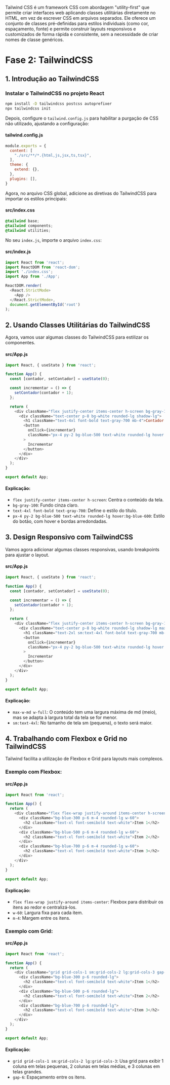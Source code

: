 Tailwind CSS é um framework CSS com abordagem "utility-first" que permite criar interfaces web aplicando classes utilitárias diretamente no HTML, em vez de escrever CSS em arquivos separados. Ele oferece um conjunto de classes pré-definidas para estilos individuais (como cor, espaçamento, fonte) e permite construir layouts responsivos e customizados de forma rápida e consistente, sem a necessidade de criar nomes de classe genéricos.

# Fase 2: TailwindCSS

## 1. Introdução ao TailwindCSS

### Instalar o TailwindCSS no projeto React
```bash
npm install -D tailwindcss postcss autoprefixer
npx tailwindcss init
```

Depois, configure o `tailwind.config.js` para habilitar a purgação de CSS não utilizado, ajustando a configuração:

#### tailwind.config.js
```javascript
module.exports = {
  content: [
    "./src/**/*.{html,js,jsx,ts,tsx}",
  ],
  theme: {
    extend: {},
  },
  plugins: [],
}
```

Agora, no arquivo CSS global, adicione as diretivas do TailwindCSS para importar os estilos principais:

#### src/index.css
```css
@tailwind base;
@tailwind components;
@tailwind utilities;
```

No seu `index.js`, importe o arquivo `index.css`:

#### src/index.js
```javascript
import React from 'react';
import ReactDOM from 'react-dom';
import './index.css';
import App from './App';

ReactDOM.render(
  <React.StrictMode>
    <App />
  </React.StrictMode>,
  document.getElementById('root')
);
```

## 2. Usando Classes Utilitárias do TailwindCSS

Agora, vamos usar algumas classes do TailwindCSS para estilizar os componentes.

#### src/App.js
```javascript
import React, { useState } from 'react';

function App() {
  const [contador, setContador] = useState(0);

  const incrementar = () => {
    setContador(contador + 1);
  };

  return (
    <div className="flex justify-center items-center h-screen bg-gray-100">
      <div className="text-center p-8 bg-white rounded-lg shadow-lg">
        <h1 className="text-4xl font-bold text-gray-700 mb-4">Contador: {contador}</h1>
        <button 
          onClick={incrementar}
          className="px-4 py-2 bg-blue-500 text-white rounded-lg hover:bg-blue-600"
        >
          Incrementar
        </button>
      </div>
    </div>
  );
}

export default App;
```

#### Explicação:
- `flex justify-center items-center h-screen`: Centra o conteúdo da tela.
- `bg-gray-100`: Fundo cinza claro.
- `text-4xl font-bold text-gray-700`: Define o estilo do título.
- `px-4 py-2 bg-blue-500 text-white rounded-lg hover:bg-blue-600`: Estilo do botão, com hover e bordas arredondadas.

## 3. Design Responsivo com TailwindCSS

Vamos agora adicionar algumas classes responsivas, usando breakpoints para ajustar o layout.

#### src/App.js
```javascript
import React, { useState } from 'react';

function App() {
  const [contador, setContador] = useState(0);

  const incrementar = () => {
    setContador(contador + 1);
  };

  return (
    <div className="flex justify-center items-center h-screen bg-gray-100">
      <div className="text-center p-8 bg-white rounded-lg shadow-lg max-w-md w-full">
        <h1 className="text-2xl sm:text-4xl font-bold text-gray-700 mb-4">Contador: {contador}</h1>
        <button 
          onClick={incrementar}
          className="px-4 py-2 bg-blue-500 text-white rounded-lg hover:bg-blue-600"
        >
          Incrementar
        </button>
      </div>
    </div>
  );
}

export default App;
```

#### Explicação:
- `max-w-md w-full`: O conteúdo tem uma largura máxima de md (meio), mas se adapta à largura total da tela se for menor.
- `sm:text-4xl`: No tamanho de tela sm (pequena), o texto será maior.

## 4. Trabalhando com Flexbox e Grid no TailwindCSS

Tailwind facilita a utilização de Flexbox e Grid para layouts mais complexos.

### Exemplo com Flexbox:

#### src/App.js
```javascript
import React from 'react';

function App() {
  return (
    <div className="flex flex-wrap justify-around items-center h-screen bg-gray-200">
      <div className="bg-blue-300 p-6 m-4 rounded-lg w-60">
        <h2 className="text-xl font-semibold text-white">Item 1</h2>
      </div>
      <div className="bg-blue-500 p-6 m-4 rounded-lg w-60">
        <h2 className="text-xl font-semibold text-white">Item 2</h2>
      </div>
      <div className="bg-blue-700 p-6 m-4 rounded-lg w-60">
        <h2 className="text-xl font-semibold text-white">Item 3</h2>
      </div>
    </div>
  );
}

export default App;
```

#### Explicação:
- `flex flex-wrap justify-around items-center`: Flexbox para distribuir os itens ao redor e centralizá-los.
- `w-60`: Largura fixa para cada item.
- `m-4`: Margem entre os itens.

### Exemplo com Grid:

#### src/App.js
```javascript
import React from 'react';

function App() {
  return (
    <div className="grid grid-cols-1 sm:grid-cols-2 lg:grid-cols-3 gap-6 p-8 bg-gray-200">
      <div className="bg-blue-300 p-6 rounded-lg">
        <h2 className="text-xl font-semibold text-white">Item 1</h2>
      </div>
      <div className="bg-blue-500 p-6 rounded-lg">
        <h2 className="text-xl font-semibold text-white">Item 2</h2>
      </div>
      <div className="bg-blue-700 p-6 rounded-lg">
        <h2 className="text-xl font-semibold text-white">Item 3</h2>
      </div>
    </div>
  );
}

export default App;
```

#### Explicação:
- `grid grid-cols-1 sm:grid-cols-2 lg:grid-cols-3`: Usa grid para exibir 1 coluna em telas pequenas, 2 colunas em telas médias, e 3 colunas em telas grandes.
- `gap-6`: Espaçamento entre os itens.
